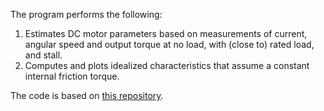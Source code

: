 The program performs the following:
1. Estimates DC motor parameters based on measurements of current, angular speed and output torque at no load, with (close to) rated load, and stall.
2. Computes and plots idealized characteristics that assume a constant internal friction torque.

The code is based on [this repository](https://github.com/DYK-Team/Brushed_DC_motor_solver/blob/master/main.py).
